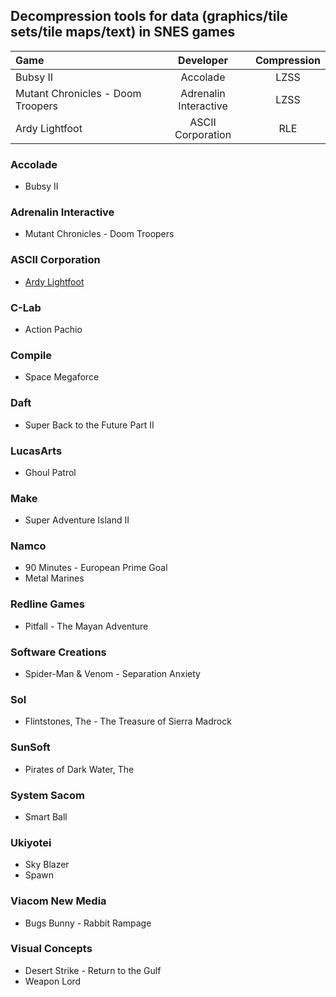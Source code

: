 ## Decompression tools for data (graphics/tile sets/tile maps/text) in SNES games

| Game                              | Developer             | Compression |
| :---                              |    :----:             |       :---: |
| Bubsy II                          | Accolade              | LZSS        |
| Mutant Chronicles - Doom Troopers | Adrenalin Interactive | LZSS        |
| Ardy Lightfoot                    | ASCII Corporation     | RLE         |


### Accolade
- Bubsy II
### Adrenalin Interactive
- Mutant Chronicles - Doom Troopers
### ASCII Corporation
- [Ardy Lightfoot](https://github.com/ProtonNoir/SNES-decompression-tools/wiki/Ardy-Lightfoot)
### C-Lab
- Action Pachio
### Compile
- Space Megaforce
### Daft
- Super Back to the Future Part II
### LucasArts
- Ghoul Patrol
### Make
- Super Adventure Island II
### Namco
- 90 Minutes - European Prime Goal
- Metal Marines
### Redline Games
- Pitfall - The Mayan Adventure
### Software Creations
- Spider-Man & Venom - Separation Anxiety
### Sol
- Flintstones, The - The Treasure of Sierra Madrock
### SunSoft
- Pirates of Dark Water, The
### System Sacom
- Smart Ball
### Ukiyotei
- Sky Blazer
- Spawn
### Viacom New Media
- Bugs Bunny - Rabbit Rampage
### Visual Concepts
- Desert Strike - Return to the Gulf
- Weapon Lord
